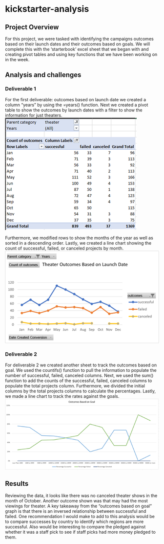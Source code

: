 # kickstarter-analysis
## **Project Overview**
  For this project, we were tasked with identifying the campaigns outcomes based on their launch dates and their outcomes based on goals. We will complete this with the ‘starterbook’ excel sheet that we began with and creating pivot tables and using key functions that we have been working on in the week. 

## **Analysis and challenges**
### Deliverable 1
For the first deliverable: outcomes based on launch date we created a column “years” by using the =years() function. Next we created a pivot table to show the outcomes by launch dates with a filter to show the information for just theaters.
![outcomes vs launch pivot](outcomes_vs_launch_pivot.png)

Furthermore, we modified rows to show the months of the year as well as sorted in a descending order. Lastly, we created a line chart showing the count of successful, failed, or canceled projects by month. 
![Theater Outcomes Based on Launch Date](Theater_Outcomes_vs_Launch.png)
### Deliverable 2
For deliverable 2 we created another sheet to track the outcomes based on goal. We used the countifs() function to pull the information to populate the number of successful, failed, canceled columns. Next, we used the sum() function to add the counts of the successful, failed, canceled columns to populate the total projects column. Furthermore, we divided the initial columns by the total projects columns to calculate the percentages. Lastly, we made a line chart to track the rates against the goals. 
![Outcomes Based on Goal](outcomes_based_on_goal.png)
## **Results**
Reviewing the data, it looks like there was no canceled theater shows in the month of October. Another outcome shown was that may had the most viewings for theater. A key takeaway from the “outcomes based on goal” graph is that there is an inversed relationship between successful and failed. One recommendation I would make to add to this analysis would be to compare successes by country to identify which regions are more successful. Also would be interesting to compare the pledged against whether it was a staff pick to see if staff picks had more money pledged to them. 
